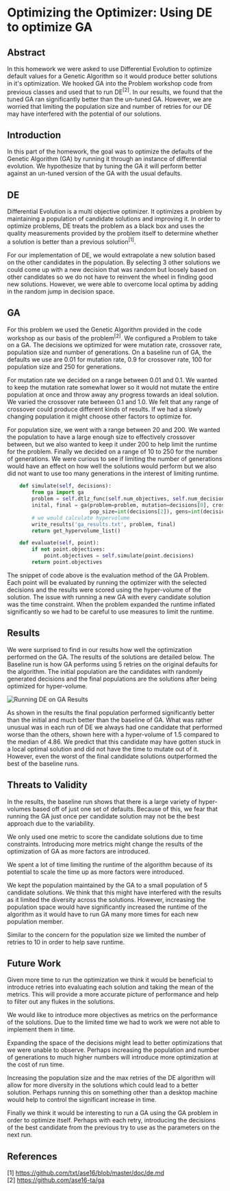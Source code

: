 # Optimizing the Optimizer: Using DE to optimize GA

## Abstract
In this homework we were asked to use Differential Evolution to optimize default values for a Genetic Algorithm so it 
would produce better solutions in it's optimization. We hooked GA into the Problem workshop code from previous classes 
and used that to run DE<sup>[2]</sup>. In our results, we found that the tuned GA ran significantly better than the 
un-tuned GA. However, we are worried that limiting the population size and number of retries for our DE may have 
interfered with the potential of our solutions. 

## Introduction
In this part of the homework, the goal was to optimize the defaults of the Genetic Algorithm (GA) by running it through 
an instance of differential evolution. We hypothesize that by tuning the GA it will perform better against an un-tuned 
version of the GA with the usual defaults. 

## DE
Differential Evolution is a multi objective optimizer. It optimizes a problem by maintaining a population of candidate 
solutions and improving it. In order to optimize problems, DE treats the problem as a black box and uses the quality 
measurements provided by the problem itself to determine whether a solution is better than a previous 
solution<sup>[1]</sup>. 

For our implementation of DE, we would extrapolate a new solution based on the other candidates in the population. By 
selecting 3 other solutions we could come up with a new decision that was random but loosely based on other candidates 
so we do not have to reinvent the wheel in finding good new solutions. However, we were able to overcome local optima by 
adding in the random jump in decision space.

## GA

For this problem we used the Genetic Algorithm provided in the code workshop as our basis of the problem<sup>[2]</sup>. 
We configured a Problem to take on a GA. The decisions we optimized for were mutation rate, crossover rate, population 
size and number of generations. On a baseline run of GA, the defaults we use are 0.01 for mutation rate, 0.9 for 
crossover rate, 100 for population size and 250 for generations.

For mutation rate we decided on a range between 0.01 and 0.1. We wanted to keep the mutation rate somewhat lower so it 
would not mutate the entire population at once and throw away any progress towards an ideal solution. We varied the 
crossover rate between 0.1 and 1.0. We felt that any range of crossover could produce different kinds of results. If we 
had a slowly changing population it might choose other factors to optimize for. 

For population size, we went with a range between 20 and 200. We wanted the population to have a large enough size to 
effectively crossover between, but we also wanted to keep it under 200 to help limit the runtime for the problem. 
Finally we decided on a range of 10 to 250 for the number of generations. We were curious to see if limiting the 
number of generations would have an effect on how well the solutions would perform but we also did not want to use too 
many generations in the interest of limiting runtime. 

```python
    def simulate(self, decisions):
        from ga import ga
        problem = self.dtlz_func(self.num_objectives, self.num_decisions)
        inital, final = ga(problem=problem, mutation=decisions[0], crossover_rate=decisions[1],
                           pop_size=int(decisions[2]), gens=int(decisions[3]))
        # we would calculate hypervolume
        write_results('ga_results.txt', problem, final)
        return get_hypervolume_list() 

    def evaluate(self, point):
        if not point.objectives:
            point.objectives = self.simulate(point.decisions)
        return point.objectives
```

The snippet of code above is the evaluation method of the GA Problem. Each point will be evaluated by running the 
optimizer with the selected decisions and the results were scored using the hyper-volume of the solution. The issue with 
running a new GA with every candidate solution was the time constraint. When the problem expanded the runtime inflated 
significantly so we had to be careful to use measures to limit the runtime.

## Results
We were surprised to find in our results how well the optimization performed on the GA. The results of the solutions are 
detailed below. The Baseline run is how GA performs using 5 retries on the original defaults for the algorithm. 
The initial population are the candidates with randomly generated decisions and the final populations are the solutions 
after being optimized for hyper-volume.

![Running DE on GA Results](http://i.imgur.com/apjE5X2.png)

As shown in the results the final population performed significantly better than the initial and much better than the 
baseline of GA. What was rather unusual was in each run of DE we always had one candidate that performed worse than the 
others, shown here with a hyper-volume of 1.5 compared to the median of 4.86. We predict that this candidate may have
gotten stuck in a local optimal solution and did not have the time to mutate out of it. However, even the worst of the
final candidate solutions outperformed the best of the baseline runs. 


## Threats to Validity
In the results, the baseline run shows that there is a large variety of hyper-volumes based off of just one set of 
defaults. Because of this, we fear that running the GA just once per candidate solution may not be the best approach 
due to the variability. 

We only used one metric to score the candidate solutions due to time constraints. Introducing more metrics might change 
the results of the optimization of GA as more factors are introduced. 

We spent a lot of time limiting the runtime of the algorithm because of its potential to scale the time up as more 
factors were introduced. 

We kept the population maintained by the GA to a small population of 5 candidate solutions. We think that this might 
have interfered with the results as it limited the diversity across the solutions. However, increasing the population 
space would have significantly increased the runtime of the algorithm as it would have to run GA many more times for 
each new population member.

Similar to the concern for the population size we limited the number of retries to 10 in order to help save runtime. 

## Future Work
Given more time to run the optimization we think it would be beneficial to introduce retries into evaluating each 
solution and taking the mean of the metrics. This will provide a more accurate picture of performance and help to 
filter out any flukes in the solutions. 

We would like to introduce more objectives as metrics on the performance of the solutions. Due to the limited time we 
had to work we were not able to implement them in time. 

Expanding the space of the decisions might lead to better optimizations that we were unable to observe. Perhaps 
increasing the population and number of generations to much higher numbers will introduce more optimization at the 
cost of run time. 

Increasing the population size and the max retries of the DE algorithm will allow for more diversity in the solutions 
which could lead to a better solution. Perhaps running this on something other than a desktop machine would help to 
control the significant increase in time.

Finally we think it would be interesting to run a GA using the GA problem in order to optimize itself. Perhaps with 
each retry, introducing the decisions of the best candidate from the previous try to use as the parameters on the 
next run. 


## References
[1] https://github.com/txt/ase16/blob/master/doc/de.md
<br> [2] https://github.com/ase16-ta/ga

